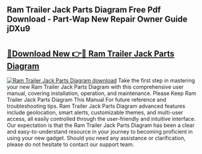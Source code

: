 ## Ram Trailer Jack Parts Diagram Free Pdf Download - Part-Wap New Repair Owner Guide jDXu9

# <h2><a href="http://dfqya2v.blite.top/?on=Ram+Trailer+Jack+Parts+Diagram">🔗Download New 👉🔴 Ram Trailer Jack Parts Diagram</a></h2>

[![Ram Trailer Jack Parts Diagram download](https://i.imgur.com/lujVjoI.png)](http://dfqya2v.blite.top/?on=Ram+Trailer+Jack+Parts+Diagram)
Take the first step in mastering your new Ram Trailer Jack Parts Diagram with this comprehensive user manual, covering installation, operation, and maintenance. Please Keep Ram Trailer Jack Parts Diagram This Manual For future reference and troubleshooting tips. Ram Trailer Jack Parts Diagram advanced features include geolocation, smart alerts, customizable themes, and multi-user access, all easily controlled through the user-friendly and intuitive interface. Our expectation is that the Ram Trailer Jack Parts Diagram has been a clear and easy-to-understand resource in your journey to becoming proficient in using your new gadget. Should you need any assistance or clarification, please do not hesitate to contact our support team.
